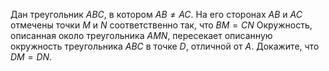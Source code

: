 Дан треугольник $ABC$, в котором $AB\ne AC$. На его сторонах $AB$ и  $AC$ отмечены точки $M$ и $N$ соответственно так, что $BM=CN$ Окружность, описанная около треугольника $AMN$, пересекает описанную окружность треугольника $ABC$ в точке $D$, отличной от $A$. Докажите, что $DM=DN$.